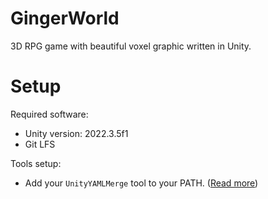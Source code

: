 # GingerWorld

3D RPG game with beautiful voxel graphic written in Unity.

# Setup

Required software:

-   Unity version: 2022.3.5f1
-   Git LFS

Tools setup:

-   Add your `UnityYAMLMerge` tool to your PATH. ([Read more](https://docs.unity3d.com/Manual/SmartMerge.html))
